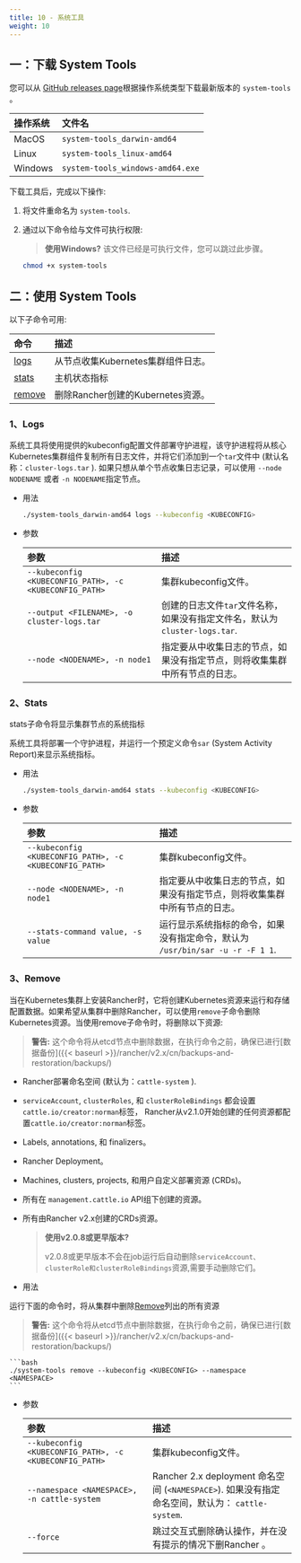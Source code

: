 ```yaml
---
title: 10 - 系统工具
weight: 10
---
```


## 一：下载 System Tools

您可以从 [GitHub releases page](https://github.com/rancher/system-tools/releases/latest)根据操作系统类型下载最新版本的 `system-tools` 。

| 操作系统 | 文件名                           |
| :--------------- | :------------------------------- |
| MacOS            | `system-tools_darwin-amd64`      |
| Linux            | `system-tools_linux-amd64`       |
| Windows          | `system-tools_windows-amd64.exe` |

下载工具后，完成以下操作:

1. 将文件重命名为 `system-tools`.

2. 通过以下命令给与文件可执行权限:

    > **使用Windows?** 该文件已经是可执行文件，您可以跳过此步骤。

    ```bash
    chmod +x system-tools
    ```

## 二：使用 System Tools

以下子命令可用:

| 命令              | 描述                               |
| :---------------- | :--------------------------------- |
| [logs](#logs)     | 从节点收集Kubernetes集群组件日志。 |
| [stats](#stats)   | 主机状态指标                       |
| [remove](#remove) | 删除Rancher创建的Kubernetes资源。  |

### 1、Logs

系统工具将使用提供的kubeconfig配置文件部署守护进程，该守护进程将从核心Kubernetes集群组件复制所有日志文件，并将它们添加到一个`tar`文件中 (默认名称：`cluster-logs.tar` ). 如果只想从单个节点收集日志记录，可以使用 `--node NODENAME` 或者 `-n NODENAME`指定节点。

- 用法

    ```bash
    ./system-tools_darwin-amd64 logs --kubeconfig <KUBECONFIG>
    ```

- 参数

    | 参数                                                   | 描述                                                         |
    | :----------------------------------------------------- | :----------------------------------------------------------- |
    | `--kubeconfig <KUBECONFIG_PATH>, -c <KUBECONFIG_PATH>` | 集群kubeconfig文件。                                         |
    | `--output <FILENAME>, -o cluster-logs.tar`             | 创建的日志文件`tar`文件名称，如果没有指定文件名，默认为 `cluster-logs.tar`. |
    | `--node <NODENAME>, -n node1`                          | 指定要从中收集日志的节点，如果没有指定节点，则将收集集群中所有节点的日志。 |

### 2、Stats

stats子命令将显示集群节点的系统指标

系统工具将部署一个守护进程，并运行一个预定义命令`sar` (System Activity Report)来显示系统指标。

- 用法

    ```bash
    ./system-tools_darwin-amd64 stats --kubeconfig <KUBECONFIG>
    ```

- 参数

    | 参数                                                   | 描述                                                         |
    | :----------------------------------------------------- | :----------------------------------------------------------- |
    | `--kubeconfig <KUBECONFIG_PATH>, -c <KUBECONFIG_PATH>` | 集群kubeconfig文件。                                         |
    | `--node <NODENAME>, -n node1`                          | 指定要从中收集日志的节点，如果没有指定节点，则将收集集群中所有节点的日志。 |
    | `--stats-command value, -s value`                      | 运行显示系统指标的命令，如果没有指定命令，默认为 `/usr/bin/sar -u -r -F 1 1`. |

### 3、Remove

当在Kubernetes集群上安装Rancher时，它将创建Kubernetes资源来运行和存储配置数据。如果希望从集群中删除Rancher，可以使用`remove`子命令删除Kubernetes资源。当使用remove子命令时，将删除以下资源:

> **警告:** 这个命令将从etcd节点中删除数据，在执行命令之前，确保已进行[数据备份]({{< baseurl >}}/rancher/v2.x/cn/backups-and-restoration/backups/)

- Rancher部署命名空间 (默认为：`cattle-system` ).
- `serviceAccount`, `clusterRoles`, 和 `clusterRoleBindings` 都会设置 `cattle.io/creator:norman`标签， Rancher从v2.1.0开始创建的任何资源都配置`cattle.io/creator:norman`标签。
- Labels, annotations, 和 finalizers。
- Rancher Deployment。
- Machines, clusters, projects, 和用户自定义部署资源 (CRDs)。
- 所有在 `management.cattle.io` API组下创建的资源。
- 所有由Rancher v2.x创建的CRDs资源。

    > **使用v2.0.8或更早版本?**
    >
    > v2.0.8或更早版本不会在job运行后自动删除`serviceAccount、clusterRole和clusterRoleBindings`资源,需要手动删除它们。

- 用法

运行下面的命令时，将从集群中删除[Remove](#Remove)列出的所有资源

> **警告:** 这个命令将从etcd节点中删除数据，在执行命令之前，确保已进行[数据备份]({{< baseurl >}}/rancher/v2.x/cn/backups-and-restoration/backups/)

    ```bash
    ./system-tools remove --kubeconfig <KUBECONFIG> --namespace <NAMESPACE>
    ```

- 参数

    | 参数                                                   | 描述                                                         |
    | :----------------------------------------------------- | :----------------------------------------------------------- |
    | `--kubeconfig <KUBECONFIG_PATH>, -c <KUBECONFIG_PATH>` | 集群kubeconfig文件。                                         |
    | `--namespace <NAMESPACE>, -n cattle-system`            | Rancher 2.x deployment 命名空间 (`<NAMESPACE>`). 如果没有指定命名空间，默认为：  `cattle-system`. |
    | `--force`                                              | 跳过交互式删除确认操作，并在没有提示的情况下删Rancher 。     |